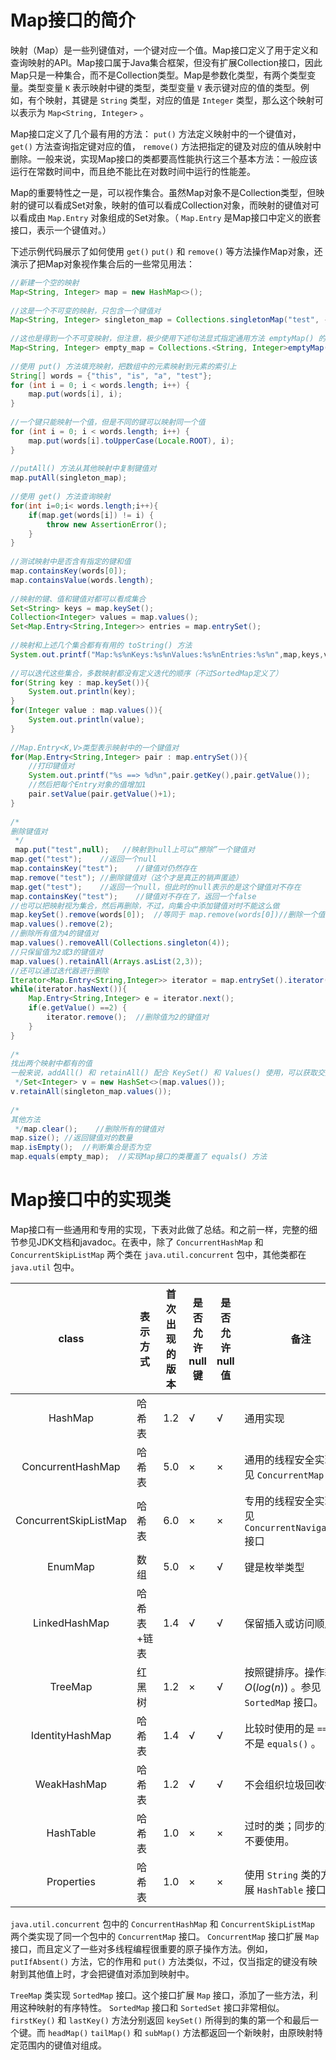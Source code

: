 # Map接口的简介

映射（Map）是一些列键值对，一个键对应一个值。Map接口定义了用于定义和查询映射的API。Map接口属于Java集合框架，但没有扩展Collection接口，因此Map只是一种集合，而不是Collection类型。Map是参数化类型，有两个类型变量。类型变量 `K` 表示映射中键的类型，类型变量 `V` 表示键对应的值的类型。例如，有个映射，其键是 `String` 类型，对应的值是 `Integer` 类型，那么这个映射可以表示为 `Map<String, Integer>` 。

Map接口定义了几个最有用的方法： `put()` 方法定义映射中的一个键值对， `get()` 方法查询指定键对应的值， `remove()` 方法把指定的键及对应的值从映射中删除。一般来说，实现Map接口的类都要高性能执行这三个基本方法：一般应该运行在常数时间中，而且绝不能比在对数时间中运行的性能差。

Map的重要特性之一是，可以视作集合。虽然Map对象不是Collection类型，但映射的键可以看成Set对象，映射的值可以看成Collection对象，而映射的键值对可以看成由 `Map.Entry` 对象组成的Set对象。（ `Map.Entry` 是Map接口中定义的嵌套接口，表示一个键值对。）

下述示例代码展示了如何使用 `get()` `put()` 和 `remove()` 等方法操作Map对象，还演示了把Map对象视作集合后的一些常见用法：

```java
//新建一个空的映射  
Map<String, Integer> map = new HashMap<>();  
  
//这是一个不可变的映射，只包含一个键值对  
Map<String, Integer> singleton_map = Collections.singletonMap("test", -1);  
  
//这也是得到一个不可变映射，但注意，极少使用下述句法显式指定通用方法 emptyMap() 的参数类型  
Map<String, Integer> empty_map = Collections.<String, Integer>emptyMap();  
  
//使用 put() 方法填充映射，把数组中的元素映射到元素的索引上  
String[] words = {"this", "is", "a", "test"};  
for (int i = 0; i < words.length; i++) {  
    map.put(words[i], i);  
}  
  
//一个键只能映射一个值，但是不同的键可以映射同一个值  
for (int i = 0; i < words.length; i++) {  
    map.put(words[i].toUpperCase(Locale.ROOT), i);  
}  
  
//putAll() 方法从其他映射中复制键值对  
map.putAll(singleton_map);  
  
//使用 get() 方法查询映射  
for(int i=0;i< words.length;i++){  
    if(map.get(words[i]) != i) {  
        throw new AssertionError();  
    }  
}  
  
//测试映射中是否含有指定的键和值  
map.containsKey(words[0]);  
map.containsValue(words.length);  
  
//映射的键、值和键值对都可以看成集合  
Set<String> keys = map.keySet();  
Collection<Integer> values = map.values();  
Set<Map.Entry<String,Integer>> entries = map.entrySet();  
  
//映射和上述几个集合都有有用的 toString() 方法  
System.out.printf("Map:%s%nKeys:%s%nValues:%s%nEntries:%s%n",map,keys,values,entries);  
  
//可以迭代这些集合，多数映射都没有定义迭代的顺序（不过SortedMap定义了）  
for(String key : map.keySet()){  
    System.out.println(key);  
}  
for(Integer value : map.values()){  
    System.out.println(value);  
}  
  
//Map.Entry<K,V>类型表示映射中的一个键值对  
for(Map.Entry<String,Integer> pair : map.entrySet()){  
    //打印键值对  
    System.out.printf("%s ==> %d%n",pair.getKey(),pair.getValue());  
    //然后把每个Entry对象的值增加1  
    pair.setValue(pair.getValue()+1);  
}  
  
/*  
删除键值对  
 */
 map.put("test",null);   //映射到null上可以“擦除”一个键值对  
map.get("test");    //返回一个null  
map.containsKey("test");    //键值对仍然存在  
map.remove("test"); //删除键值对（这个才是真正的销声匿迹）  
map.get("test");    //返回一个null，但此时的null表示的是这个键值对不存在  
map.containsKey("test");    //键值对不存在了，返回一个false  
//也可以把映射视为集合，然后再删除，不过，向集合中添加键值对时不能这么做  
map.keySet().remove(words[0]);  //等同于 map.remove(words[0])//删除一个值为2的键值对，但这种方式一般效率不高，用途有限  
map.values().remove(2);  
//删除所有值为4的键值对  
map.values().removeAll(Collections.singleton(4));  
//只保留值为2或3的键值对  
map.values().retainAll(Arrays.asList(2,3));  
//还可以通过迭代器进行删除  
Iterator<Map.Entry<String,Integer>> iterator = map.entrySet().iterator();  
while(iterator.hasNext()){  
    Map.Entry<String,Integer> e = iterator.next();  
    if(e.getValue() ==2) {  
        iterator.remove();  //删除值为2的键值对  
    }  
}  
  
/*  
找出两个映射中都有的值  
一般来说，addAll() 和 retainAll() 配合 KeySet() 和 Values() 使用，可以获取交集和并集  
 */Set<Integer> v = new HashSet<>(map.values());  
v.retainAll(singleton_map.values());  
  
/*  
其他方法  
 */map.clear();    //删除所有的键值对  
map.size(); //返回键值对的数量  
map.isEmpty();  //判断集合是否为空  
map.equals(empty_map);  //实现Map接口的类覆盖了 equals() 方法
```

# Map接口中的实现类

Map接口有一些通用和专用的实现，下表对此做了总结。和之前一样，完整的细节参见JDK文档和javadoc。在表中，除了 `ConcurrentHashMap` 和 `ConcurrentSkipListMap` 两个类在 `java.util.concurrent` 包中，其他类都在 `java.util` 包中。

| class | 表示方式 | 首次出现的版本 | 是否允许null键 | 是否允许null值 | 备注 |
| :--: | ---- | ---- | ---- | ---- | ---- |
| HashMap | 哈希表 | 1.2 | √ | √ | 通用实现 |
| ConcurrentHashMap | 哈希表 | 5.0 | × | × | 通用的线程安全实现；参见 `ConcurrentMap` 接口 |
| ConcurrentSkipListMap | 哈希表 | 6.0 | × | × | 专用的线程安全实现；参见 `ConcurrentNavigableMap` 接口 |
| EnumMap | 数组 | 5.0 | × | √ | 键是枚举类型 |
| LinkedHashMap | 哈希表+链表 | 1.4 | √ | √ | 保留插入或访问顺序 |
| TreeMap | 红黑树 | 1.2 | × | √ | 按照键排序。操作耗时为 $O(log(n))$ 。参见 `SortedMap` 接口。 |
| IdentityHashMap | 哈希表 | 1.4 | √ | √ | 比较时使用的是 `==` ，而不是 `equals()` 。 |
| WeakHashMap | 哈希表 | 1.2 | √ | √ | 不会组织垃圾回收键 |
| HashTable | 哈希表 | 1.0 | × | × | 过时的类；同步的方法；不要使用。 |
| Properties | 哈希表 | 1.0 | × | × | 使用 `String` 类的方法扩展 `HashTable` 接口 |

`java.util.concurrent` 包中的 `ConcurrentHashMap` 和 `ConcurrentSkipListMap` 两个类实现了同一个包中的 `ConcurrentMap` 接口。 `ConcurrentMap` 接口扩展 `Map` 接口，而且定义了一些对多线程编程很重要的原子操作方法。例如， `putIfAbsent()` 方法，它的作用和 `put()` 方法类似，不过，仅当指定的键没有映射到其他值上时，才会把键值对添加到映射中。

`TreeMap` 类实现 `SortedMap` 接口。这个接口扩展 `Map` 接口，添加了一些方法，利用这种映射的有序特性。 `SortedMap` 接口和 `SortedSet` 接口非常相似。 `firstKey()` 和 `lastKey()` 方法分别返回 `keySet()` 所得到的集的第一个和最后一个键。而 `headMap()` `tailMap()` 和 `subMap()` 方法都返回一个新映射，由原映射特定范围内的键值对组成。
